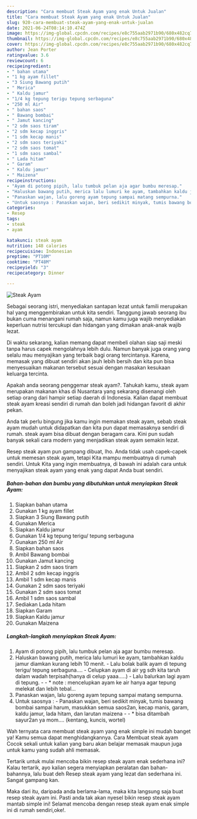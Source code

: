 ```yaml
---
description: "Cara membuat Steak Ayam yang enak Untuk Jualan"
title: "Cara membuat Steak Ayam yang enak Untuk Jualan"
slug: 920-cara-membuat-steak-ayam-yang-enak-untuk-jualan
date: 2021-06-24T08:14:10.474Z
image: https://img-global.cpcdn.com/recipes/e8c755aab2971b90/680x482cq70/steak-ayam-foto-resep-utama.jpg
thumbnail: https://img-global.cpcdn.com/recipes/e8c755aab2971b90/680x482cq70/steak-ayam-foto-resep-utama.jpg
cover: https://img-global.cpcdn.com/recipes/e8c755aab2971b90/680x482cq70/steak-ayam-foto-resep-utama.jpg
author: Jean Porter
ratingvalue: 3.6
reviewcount: 6
recipeingredient:
- " bahan utama"
- "1 kg ayam fillet"
- "3 Siung Bawang putih"
- " Merica"
- " Kaldu jamur"
- "1/4 kg tepung terigu tepung serbaguna"
- "250 ml Air"
- " bahan saos"
- " Bawang bombai"
- " Jamut kancing"
- "2 sdm saos tiram"
- "2 sdm kecap inggris"
- "1 sdm kecap manis"
- "2 sdm saos teriyaki"
- "2 sdm saos tomat"
- "1 sdm saos sambal"
- " Lada hitam"
- " Garam"
- " Kaldu jamur"
- " Maizena"
recipeinstructions:
- "Ayam di potong pipih, lalu tumbuk pelan aja agar bumbu meresap."
- "Haluskan bawang putih, merica lalu lumuri ke ayam, tambahkan kaldu jamur diamkan kurang lebih 10 menit. Lalu bolak balik ayam di tepung terigu/ tepung serbaguna.... Celupkan ayam di air yg sdh kita taruh dalam wadah terpisah(hanya di celup yaaa.....) Lalu balurkan lagi ayam di tepung.  * note : mencelupkan ayam ke air hanya agar tepung melekat dan lebih tebal..."
- "Panaskan wajan, lalu goreng ayam tepung sampai matang sempurna."
- "Untuk saosnya : Panaskan wajan, beri sedikit minyak, tumis bawang bombai sampai harum, masukkan semua saos2an, kecap manis, garam, kaldu jamur, lada hitam, dan larutan maizena  * bisa ditambah sayur2an ya mom.... (kentang, kuncis, wortel)"
categories:
- Resep
tags:
- steak
- ayam

katakunci: steak ayam 
nutrition: 148 calories
recipecuisine: Indonesian
preptime: "PT10M"
cooktime: "PT48M"
recipeyield: "3"
recipecategory: Dinner

---
```



![Steak Ayam](https://img-global.cpcdn.com/recipes/e8c755aab2971b90/680x482cq70/steak-ayam-foto-resep-utama.jpg)

Sebagai seorang istri, menyediakan santapan lezat untuk famili merupakan hal yang menggembirakan untuk kita sendiri. Tanggung jawab seorang ibu bukan cuma menangani rumah saja, namun kamu juga wajib menyediakan keperluan nutrisi tercukupi dan hidangan yang dimakan anak-anak wajib lezat.

Di waktu  sekarang, kalian memang dapat membeli olahan siap saji meski tanpa harus capek mengolahnya lebih dulu. Namun banyak juga orang yang selalu mau menyajikan yang terbaik bagi orang tercintanya. Karena, memasak yang dibuat sendiri akan jauh lebih bersih dan kita pun bisa menyesuaikan makanan tersebut sesuai dengan masakan kesukaan keluarga tercinta. 



Apakah anda seorang penggemar steak ayam?. Tahukah kamu, steak ayam merupakan makanan khas di Nusantara yang sekarang disenangi oleh setiap orang dari hampir setiap daerah di Indonesia. Kalian dapat membuat steak ayam kreasi sendiri di rumah dan boleh jadi hidangan favorit di akhir pekan.

Anda tak perlu bingung jika kamu ingin memakan steak ayam, sebab steak ayam mudah untuk didapatkan dan kita pun dapat memasaknya sendiri di rumah. steak ayam bisa dibuat dengan beragam cara. Kini pun sudah banyak sekali cara modern yang menjadikan steak ayam semakin lezat.

Resep steak ayam pun gampang dibuat, lho. Anda tidak usah capek-capek untuk memesan steak ayam, tetapi Kita mampu membuatnya di rumah sendiri. Untuk Kita yang ingin membuatnya, di bawah ini adalah cara untuk menyajikan steak ayam yang enak yang dapat Anda buat sendiri.

<!--inarticleads1-->

##### Bahan-bahan dan bumbu yang dibutuhkan untuk menyiapkan Steak Ayam:

1. Siapkan  bahan utama
1. Gunakan 1 kg ayam fillet
1. Siapkan 3 Siung Bawang putih
1. Gunakan  Merica
1. Siapkan  Kaldu jamur
1. Gunakan 1/4 kg tepung terigu/ tepung serbaguna
1. Gunakan 250 ml Air
1. Siapkan  bahan saos
1. Ambil  Bawang bombai
1. Gunakan  Jamut kancing
1. Siapkan 2 sdm saos tiram
1. Ambil 2 sdm kecap inggris
1. Ambil 1 sdm kecap manis
1. Gunakan 2 sdm saos teriyaki
1. Gunakan 2 sdm saos tomat
1. Ambil 1 sdm saos sambal
1. Sediakan  Lada hitam
1. Siapkan  Garam
1. Siapkan  Kaldu jamur
1. Gunakan  Maizena




<!--inarticleads2-->

##### Langkah-langkah menyiapkan Steak Ayam:

1. Ayam di potong pipih, lalu tumbuk pelan aja agar bumbu meresap.
1. Haluskan bawang putih, merica lalu lumuri ke ayam, tambahkan kaldu jamur diamkan kurang lebih 10 menit. - Lalu bolak balik ayam di tepung terigu/ tepung serbaguna.... - Celupkan ayam di air yg sdh kita taruh dalam wadah terpisah(hanya di celup yaaa.....) - Lalu balurkan lagi ayam di tepung. -  - * note : mencelupkan ayam ke air hanya agar tepung melekat dan lebih tebal...
1. Panaskan wajan, lalu goreng ayam tepung sampai matang sempurna.
1. Untuk saosnya : - Panaskan wajan, beri sedikit minyak, tumis bawang bombai sampai harum, masukkan semua saos2an, kecap manis, garam, kaldu jamur, lada hitam, dan larutan maizena -  - * bisa ditambah sayur2an ya mom.... (kentang, kuncis, wortel)




Wah ternyata cara membuat steak ayam yang enak simple ini mudah banget ya! Kamu semua dapat menghidangkannya. Cara Membuat steak ayam Cocok sekali untuk kalian yang baru akan belajar memasak maupun juga untuk kamu yang sudah ahli memasak.

Tertarik untuk mulai mencoba bikin resep steak ayam enak sederhana ini? Kalau tertarik, ayo kalian segera menyiapkan peralatan dan bahan-bahannya, lalu buat deh Resep steak ayam yang lezat dan sederhana ini. Sangat gampang kan. 

Maka dari itu, daripada anda berlama-lama, maka kita langsung saja buat resep steak ayam ini. Pasti anda tak akan nyesel bikin resep steak ayam mantab simple ini! Selamat mencoba dengan resep steak ayam enak simple ini di rumah sendiri,oke!.


